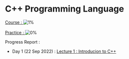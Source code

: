 # C++ Programming Language
[Course : ](https://www.youtube.com/playlist?list=PLLYz8uHU480j37APNXBdPz7YzAi4XlQUF)  ![1%](https://progress-bar.dev/1) <br><br>
[Practice : ](https://www.mysirg.com/programming-examples/cpp-programs/) ![0%](https://progress-bar.dev/0)

Progress Report :
- Day 1 (22 Sep 2022) : [Lecture 1 : Introducion to C++](https://github.com/priyanshukumarsinha/CPP/blob/main/lect1.md)

